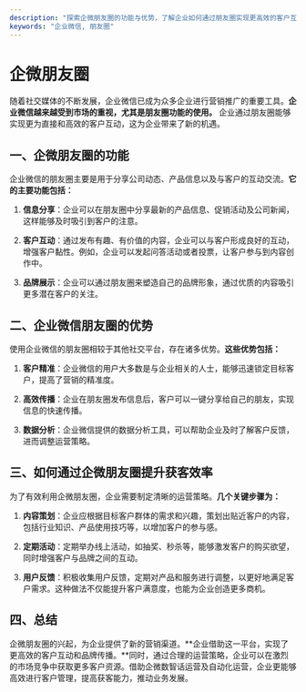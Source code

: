 ```yaml
---
description: "探索企微朋友圈的功能与优势，了解企业如何通过朋友圈实现更高效的客户互动和获客策略。"
keywords: "企业微信, 朋友圈"
---
```

# 企微朋友圈

随着社交媒体的不断发展，企业微信已成为众多企业进行营销推广的重要工具。**企业微信越来越受到市场的重视，尤其是朋友圈功能的使用。** 企业通过朋友圈能够实现更为直接和高效的客户互动，这为企业带来了新的机遇。

## 一、企微朋友圈的功能

企业微信的朋友圈主要是用于分享公司动态、产品信息以及与客户的互动交流。**它的主要功能包括：**

1. **信息分享**：企业可以在朋友圈中分享最新的产品信息、促销活动及公司新闻，这样能够及时吸引到客户的注意。
   
2. **客户互动**：通过发布有趣、有价值的内容，企业可以与客户形成良好的互动，增强客户黏性。例如，企业可以发起问答活动或者投票，让客户参与到内容创作中。

3. **品牌展示**：企业可以通过朋友圈来塑造自己的品牌形象，通过优质的内容吸引更多潜在客户的关注。

## 二、企业微信朋友圈的优势

使用企业微信的朋友圈相较于其他社交平台，存在诸多优势。**这些优势包括：**

1. **客户精准**：企业微信的用户大多数是与企业相关的人士，能够迅速锁定目标客户，提高了营销的精准度。

2. **高效传播**：企业在朋友圈发布信息后，客户可以一键分享给自己的朋友，实现信息的快速传播。

3. **数据分析**：企业微信提供的数据分析工具，可以帮助企业及时了解客户反馈，进而调整运营策略。

## 三、如何通过企微朋友圈提升获客效率

为了有效利用企微朋友圈，企业需要制定清晰的运营策略。**几个关键步骤为：**

1. **内容策划**：企业应根据目标客户群体的需求和兴趣，策划出贴近客户的内容，包括行业知识、产品使用技巧等，以增加客户的参与感。

2. **定期活动**：定期举办线上活动，如抽奖、秒杀等，能够激发客户的购买欲望，同时增强客户与品牌之间的互动。

3. **用户反馈**：积极收集用户反馈，定期对产品和服务进行调整，以更好地满足客户需求。这种做法不仅能提升客户满意度，也能为企业创造更多商机。

## 四、总结

企微朋友圈的兴起，为企业提供了新的营销渠道。**企业借助这一平台，实现了更高效的客户互动和品牌传播。**同时，通过合理的运营策略，企业可以在激烈的市场竞争中获取更多客户资源。借助企微数智话运营及自动化运营，企业更能够高效进行客户管理，提高获客能力，推动业务发展。

